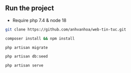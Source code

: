 ## Run the project

- Require php 7.4 & node 18

```bash
git clone https://github.com/anhvanhoa/web-tin-tuc.git
```

```bash
composer install && npm install
```

```bash
php artisan migrate
```

```bash
php artisan db:seed
```

```bash
php artisan serve
```